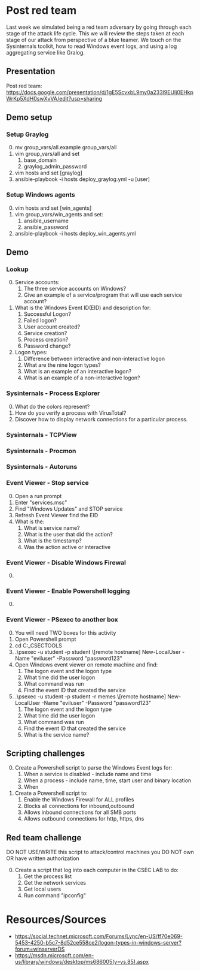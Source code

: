 # Post red team
Last week we simulated being a red team adversary by going through each stage of the attack life cycle. This we will review the steps taken at each stage of our attack from perspective of a blue teamer. We touch on the Sysinternals toolkit, how to read Windows event logs, and using a log aggregating service like Gralog.

## Presentation
Post red team: https://docs.google.com/presentation/d/1gE5ScvxbL9my0a233l9EUIj0EHkpWrKp5XdH0swXvVA/edit?usp=sharing 

## Demo setup
### Setup Graylog
0. mv group_vars/all.example group_vars/all
0. vim group_vars/all and set
    1. base_domain
    1. graylog_admin_password
0. vim hosts and set [graylog]
0. ansible-playbook -i hosts deploy_graylog.yml -u [user]

### Setup Windows agents
0. vim hosts and set [win_agents]
0. vim group_vars/win_agents and set:
    1. ansible_username
    1. ansible_password
0. ansible-playbook -i hosts deploy_win_agents.yml

## Demo
### Lookup 
0. Service accounts:
    1. The three service accounts on Windows?
    1. Give an example of a service/program that will use each service account?
0. What is the Windows Event ID(EID) and description for:
    1. Successful Logon?
    1. Failed logon? 
    1. User account created?
    1. Service creation?
    1. Process creation?
    1. Password change?
0. Logon types:
    1. Difference between interactive and non-interactive logon
    1. What are the nine logon types?
    1. What is an example of an interactive logon?
    1. What is an example of a non-interactive logon?

### Sysinternals - Process Explorer
0. What do the colors represent?
0. How do you verify a process with VirusTotal?
0. Discover how to display network connections for a particular process.

### Sysinternals - TCPView

### Sysinternals - Procmon

### Sysinternals - Autoruns

### Event Viewer - Stop service
0. Open a run prompt
0. Enter "services.msc"
0. Find "Windows Updates" and STOP service
0. Refresh Event Viewer find the EID
0. What is the:
    1. What is service name?
    1. What is the user that did the action?
    1. What is the timestamp?
    1. Was the action active or interactive

### Event Viewer -  Disable Windows Firewal
0. 

### Event Viewer - Enable Powershell logging
0. 

### Event Viewer -  PSexec to another box
0. You will need TWO boxes for this activity
0. Open Powershell prompt
0. cd C:\_CSECTOOLS
0. .\psexec -u student -p student \\[remote hostname] New-LocalUser -Name "eviluser" -Password "password123"
0. Open Windows event viewer on remote machine and find:
    1. The logon event and the logon type
    1. What time did the user logon
    1. What command was run
    1. Find the event ID that created the service
0. .\psexec -u student -p student -r memes \\[remote hostname] New-LocalUser -Name "eviluser" -Password "password123"
    1. The logon event and the logon type
    1. What time did the user logon
    1. What command was run
    1. Find the event ID that created the service
    1. What is the service name?

## Scripting challenges
0. Create a Powershell script to parse the Windows Event logs for:
    1. When a service is disabled - include name and time
    1. When a process - include name, time, start user and binary location
    1. When 
0. Create a Powershell script to:
    1. Enable the Windows Firewall for ALL profiles
    1. Blocks all connections for inbound,outbound
    1. Allows inbound connections for all SMB ports
    1. Allows outbound connections for http, https, dns

## Red team challenge
 DO NOT USE/WRITE this script to attack/control machines you DO NOT own OR have written authorization

0. Create a script that log into each computer in the CSEC LAB to do:
    1. Get the process list
    1. Get the network services
    1. Get local users
    1. Run command "ipconfig"

# Resources/Sources
* https://social.technet.microsoft.com/Forums/Lync/en-US/ff70e069-5453-4250-b5c7-8d52ce558ce2/logon-types-in-windows-server?forum=winserverDS
* https://msdn.microsoft.com/en-us/library/windows/desktop/ms686005(v=vs.85).aspx